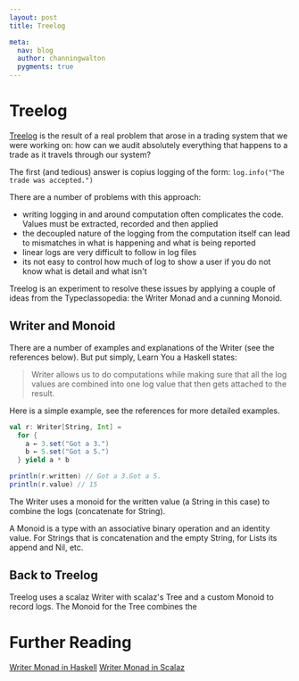 ```yaml
---
layout: post
title: Treelog

meta:
  nav: blog
  author: channingwalton
  pygments: true
---
```


Treelog
=======

[Treelog](https://github.com/lancewalton/treelog) is the result of a real problem that arose in a trading system that
we were working on: how can we audit absolutely everything that happens to a trade as it travels through our system?

The first (and tedious) answer is copius logging of the form: `log.info("The trade was accepted.")`

There are a number of problems with this approach:
- writing logging in and around computation often complicates the code. Values must be extracted, recorded and then applied
- the decoupled nature of the logging from the computation itself can lead to mismatches in what is happening and what is being reported
- linear logs are very difficult to follow in log files
- its not easy to control how much of log to show a user if you do not know what is detail and what isn't

Treelog is an experiment to resolve these issues by applying a couple of ideas from the Typeclassopedia: the Writer Monad and a cunning Monoid.

Writer and Monoid
-----------------

There are a number of examples and explanations of the Writer (see the references below). But put simply, Learn You a Haskell states: 
> Writer allows us to do computations while making sure that all the log values are combined into one log value that then gets attached to the result.

Here is a simple example, see the references for more detailed examples.

```scala
val r: Writer[String, Int] = 
  for {
    a ← 3.set("Got a 3.")
    b ← 5.set("Got a 5.")
  } yield a * b

println(r.written) // Got a 3.Got a 5.
println(r.value) // 15
```
The Writer uses a monoid for the written value (a String in this case) to combine the logs (concatenate for String).

A Monoid is a type with an associative binary operation and an identity value. For Strings that is concatenation and the empty String, for Lists its append and Nil, etc.

Back to Treelog
---------------

Treelog uses a scalaz Writer with scalaz's Tree and a custom Monoid to record logs. The Monoid for the Tree combines the 

Further Reading
===============

[Writer Monad in Haskell](http://learnyouahaskell.com/for-a-few-monads-more)
[Writer Monad in Scalaz](http://eed3si9n.com/learning-scalaz-day6)